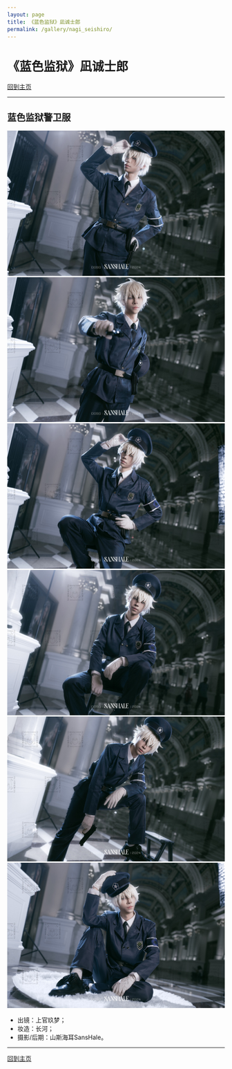 ```yaml
---
layout: page
title: 《蓝色监狱》凪诚士郎
permalink: /gallery/nagi_seishiro/
---
```


# 《蓝色监狱》凪诚士郎

[回到主页](../../)

---

## 蓝色监狱警卫服

![nagi_seishiro-001](nagi_seishiro/guard_uniform/nagi_seishiro-001.jpg)
![nagi_seishiro-002](nagi_seishiro/guard_uniform/nagi_seishiro-002.jpg)
![nagi_seishiro-003](nagi_seishiro/guard_uniform/nagi_seishiro-003.jpg)
![nagi_seishiro-004](nagi_seishiro/guard_uniform/nagi_seishiro-004.jpg)
![nagi_seishiro-005](nagi_seishiro/guard_uniform/nagi_seishiro-005.jpg)
![nagi_seishiro-006](nagi_seishiro/guard_uniform/nagi_seishiro-006.jpg)

- 出镜：上官玖梦；
- 妆造：长河；
- 摄影/后期：山斯海耳SansHale。

---

[回到主页](../../)